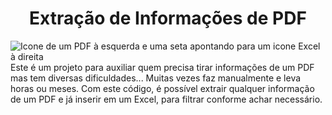 <h1 align="center"> Extração de Informações de PDF </h1>

![Icone de um PDF à esquerda e uma seta apontando para um icone Excel à direita](https://github.com/WillAbreu/Potf-lio/assets/108837292/3908c133-8b3b-4e74-bb30-d3ab4ec4199c)
Este é um projeto para auxiliar quem precisa tirar informações de um PDF mas tem diversas dificuldades... Muitas vezes faz manualmente e leva horas ou meses.
Com este código, é possível extrair qualquer informação de um PDF e já inserir em um Excel, para filtrar conforme achar necessário.
